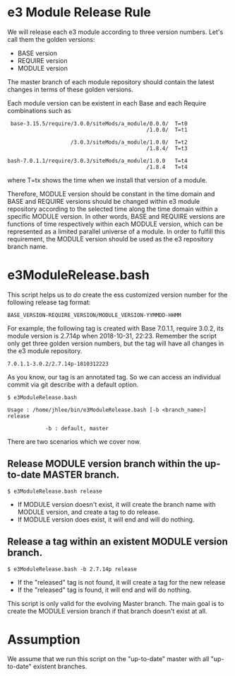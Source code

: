 e3 Module Release Rule
===

We will release each e3 module according to three version numbers. Let's call them the golden versions:

* BASE version 
* REQUIRE version
* MODULE version 

The master branch of each module repository should contain the latest changes in terms of these golden versions.


Each module version can be existent in each Base and each Require combinations such as
```
 base-3.15.5/require/3.0.0/siteMods/a_module/0.0.0/  T=t0
                                            /1.0.0/  T=t1
					   
                    /3.0.3/siteMods/a_module/1.0.0/  T=t2
                                            /1.8.4/  T=t3
					    
bash-7.0.1.1/require/3.0.3/siteMods/a_module/1.0.0   T=t4
                                            /1.8.4   T=t4
```
where T=tx shows the time when we install that version of a module.

Therefore, MODULE version should be constant in the time domain and BASE and REQUIRE versions should be changed within e3 module repository according to the selected time along the time domain within a specific MODULE version. In other words, BASE and REQUIRE versions are functions of time respectively within each MODULE version, which can be represented as a limited parallel universe of a module. In order to fulfill this requirement, the MODULE version should be used as the e3 repository branch name. 


# e3ModuleRelease.bash

This script helps us to *do* create the ess customized version number for the following release tag format:

```
BASE_VERSION-REQUIRE_VERSION/MODULE_VERSION-YYMMDD-HHMM
```
For example, the following tag is created with Base 7.0.1.1, require 3.0.2, its module version is 2.7.14p when 2018-10-31, 22:23. Remember the script only get three golden version numbers, but the tag will have all changes in the e3 module repository.


```
7.0.1.1-3.0.2/2.7.14p-1810312223
```
As you know, our tag is an annotated tag. So we can access an individual commit via git describe with a default option.

```
$ e3ModuleRelease.bash

Usage : /home/jhlee/bin/e3ModuleRelease.bash [-b <branch_name>] release

            -b : default, master
```
There are two scenarios which we cover now.

## Release MODULE version branch within the up-to-date MASTER branch.

```
$ e3ModuleRelease.bash release
```
* If MODULE version doesn't exist, it will create the branch name with MODULE version, and create a tag to do release.
* If MODULE version does exist, it will end and will do nothing.


##  Release a tag within an existent MODULE version branch.
```
$ e3ModuleRelease.bash -b 2.7.14p release
```
* If the "released" tag is not found, it will create a tag for the new release
* If the "released" tag is found, it will end and will do nothing.


This script is only valid for the evolving Master branch. The main goal is to create the MODULE version branch if that branch doesn't exist at all.


# Assumption
We assume that we run this script on the "up-to-date" master with all "up-to-date" existent branches. 
